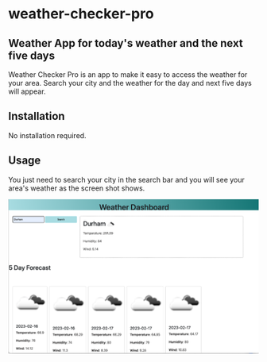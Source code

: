 # weather-checker-pro

## Weather App for today's weather and the next five days
Weather Checker Pro is an app to make it easy to access the weather for your area. Search your city and the weather for the day and next five days will appear.

## Installation 
No installation required.

## Usage
You just need to search your city in the search bar and you will see your area's weather as the screen shot shows. 

![weather-checker-pro](assets/images/Screen%20Shot%202023-02-16%20at%2010.21.30%20AM.png)
